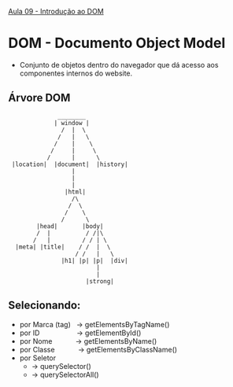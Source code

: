 [Aula 09 - Introdução ao DOM](https://www.cursoemvideo.com/curso/javascript/aulas/entendendo-o-dom/modulos/introducao-ao-dom/)

# **DOM - Documento Object Model**
- Conjunto de objetos dentro do navegador que dá acesso aos componentes internos do website.

## Árvore DOM
```
              ________
             | window |
               /  |  \
              /   |   \
             /    |    \
            /     |     \
           /      |      \
 |location|  |document|  |history|
                  |
                  |
                  |
                |html|
                  /\
                 /  \
                /    \
               /      \
        |head|       |body|
        /  |          / /|\
       /   |         / / | \
  |meta| |title|    / /  |  \
                   / /   |   \
               |h1| |p| |p|  |div|
                         |
                         |
                      |strong|

```

## Selecionando:
* por Marca (tag) &nbsp; -> getElementsByTagName()
* por ID &nbsp;&nbsp;&nbsp;&nbsp;&nbsp;&nbsp;&nbsp;&nbsp;&nbsp;&nbsp;&nbsp;&nbsp;&nbsp;&nbsp;&nbsp;&nbsp;&nbsp; -> getElementById()
* por Nome &nbsp;&nbsp;&nbsp;&nbsp;&nbsp;&nbsp;&nbsp;&nbsp;&nbsp;&nbsp;  -> getElementsByName()
* por Classe &nbsp;&nbsp;&nbsp;&nbsp;&nbsp;&nbsp;&nbsp;&nbsp;&nbsp;&nbsp; -> getElementsByClassName()
* por Seletor
    * -> querySelector()
    * -> querySelectorAll()
